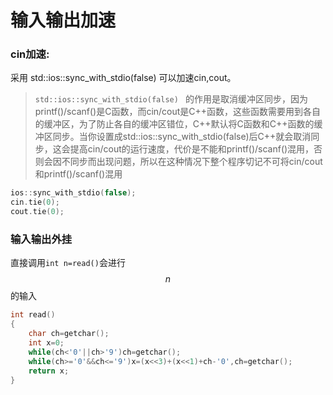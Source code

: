 # 输入输出加速

### cin加速:

采用 std::ios::sync_with_stdio(false) 可以加速cin,cout。

>   `std::ios::sync_with_stdio(false) ` 的作用是取消缓冲区同步，因为printf()/scanf()是C函数，而cin/cout是C++函数，这些函数需要用到各自的缓冲区，为了防止各自的缓冲区错位，C++默认将C函数和C++函数的缓冲区同步。当你设置成std::ios::sync_with_stdio(false)后C++就会取消同步，这会提高cin/cout的运行速度，代价是不能和printf()/scanf()混用，否则会因不同步而出现问题，所以在这种情况下整个程序切记不可将cin/cout和printf()/scanf()混用

```cpp
ios::sync_with_stdio(false);
cin.tie(0);
cout.tie(0);
```

### 输入输出外挂

直接调用`int n=read()`会进行$$n$$的输入

```cpp
int read()
{
    char ch=getchar();
    int x=0;
    while(ch<'0'||ch>'9')ch=getchar();
    while(ch>='0'&&ch<='9')x=(x<<3)+(x<<1)+ch-'0',ch=getchar();
    return x;
}
```
